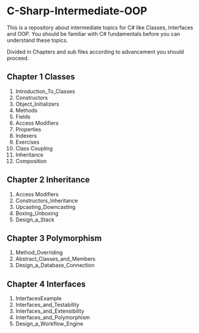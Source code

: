 # C-Sharp-Intermediate-OOP

This is a repository about intermediate topics for C# like Classes, Interfaces and OOP. 
You should be familiar with C# fundamentals before you can understand these topics.

Divided in Chapters and sub files according to advancement you should proceed.

## Chapter 1 Classes

1. Introduction_To_Classes
2. Constructors
3. Object_Initializers
4. Methods
5. Fields
6. Access Modifiers
7. Properties
8. Indexers
9. Exercises
10. Class Coupling
11. Inheritance
12. Composition

## Chapter 2 Inheritance

1. Access Modifiers
2. Constructors_Inheritance
3. Upcasting_Downcasting
4. Boxing_Unboxing
5. Design_a_Stack

## Chapter 3 Polymorphism

1. Method_Overriding
2. Abstract_Classes_and_Members
3. Design_a_Database_Connection

## Chapter 4 Interfaces

1. InterfacesExample
2. Interfaces_and_Testability
3. Interfaces_and_Extensibility
4. Interfaces_and_Polymorphism
5. Design_a_Workflow_Engine


